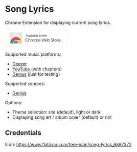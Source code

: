 # Song Lyrics

Chrome Extension for displaying current song lyrics.

<p>
	<a target="_blank" href="https://chrome.google.com/webstore/detail/song-lyrics/fnfipngolkdmolfocahlgjoipplhbmha" >
		<img src="images/chrome-web-store.png" alt="Chrome Web Store" width="200" />
	</a>
</p>

Supported music platforms:

*   [Deezer](https://www.deezer.com/)
*   [YouTube](https://www.youtube.com/) (with chapters)
*   [Genius](https://genius.com/) (just for testing)

Supported sources:

*   [Genius](https://genius.com/)

Options:

*   Theme selection: site (default), light or dark
*   Displaying song art / album cover (default) or not

## Credentials

Icon: https://www.flaticon.com/free-icon/song-lyrics_6887372
